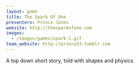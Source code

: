 ```yaml
---
layout: game
title: The Spark Of One
presenters: Prince Jones
website: http://thesparkofone.com
images:
  - /images/games/spark-1.gif
team_website: http://prince33.tumblr.com
---
```

A top down short story, told with shapes and physics
